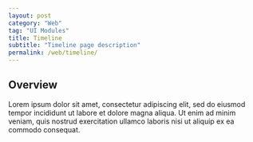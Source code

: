 ```yaml
---
layout: post
category: "Web"
tag: "UI Modules"
title: Timeline
subtitle: "Timeline page description"
permalink: /web/timeline/
---
```


## Overview

Lorem ipsum dolor sit amet, consectetur adipiscing elit, sed do eiusmod tempor incididunt ut labore et dolore magna aliqua. Ut enim ad minim veniam, quis nostrud exercitation ullamco laboris nisi ut aliquip ex ea commodo consequat.